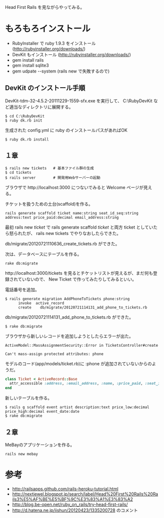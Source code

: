 ﻿
Head First Rails を見ながらやってみる。

# もろもろインストール

* RubyInstaller で ruby 1.9.3 をインストール (http://rubyinstaller.org/downloads/)
* DevKit もインストール (http://rubyinstaller.org/downloads/)
* gem install rails
* gem install sqlite3
* gem udpate --system (rails new で失敗するので)

## DevKit のインストール手順

DevKit-tdm-32-4.5.2-20111229-1559-sfx.exe を実行して、 C:\RubyDevKit など適当なディレクトリに展開する。

```
$ cd C:\RubyDevKit
$ ruby dk.rb init
```

生成された config.yml に ruby のインストールパスがあればOK

```
$ ruby dk.rb install
```

## １章

```
$ rails new tickets   # 基本ファイル群の生成
$ cd tickets
$ rails server        # 開発用Webサーバーの起動
```

ブラウザで http://localhost:3000 につないでみると Welcome ページが見える。

チケットを扱うための土台(scaffold)を作る。

```
rails generate scaffold ticket name:string seat_id_seq:string address:text price_paid:decimal email_address:string
```

最初 rails new *ticket* で rails generate scaffold *ticket* と両方 ticket としていたら怒られたが、 rails new tickets でやりなおしたらできた。

db/migrate/20120721110636_create_tickets.rb ができた。

次は、データベースにテーブルを作る。

```
rake db:migrate
```

http://localhost:3000/tickets を見るとチケットリストが見えるが、まだ何も登録されていないので、 New Ticket で作ってみたりしてみるといい。

電話番号を追加。

```
$ rails generate migration AddPhoneToTickets phone:string
      invoke  active_record
      create    db/migrate/20120721114131_add_phone_to_tickets.rb
```

db/migrate/20120721114131_add_phone_to_tickets.rb ができた。

```
$ rake db:migrate
```

ブラウザから新しいレコードを追加しようとしたらエラーが出た。

```
ActiveModel::MassAssignmentSecurity::Error in TicketsController#create

Can't mass-assign protected attributes: phone
```

モデルのコード(app/models/ticket.rb)に :phone が追加されていないからのようだ。

```ruby
class Ticket < ActiveRecord::Base
  attr_accessible :address, :email_address, :name, :price_paid, :seat_id_seq :phone
end
```

新しいテーブルを作る。

```
$ rails g scaffold event artist description:text price_low:decimal price_high:decimal event_date:date
$ rake db:migrate
```
## ２章

MeBayのアプリケーションを作る。

```
rails new mebay
```


# 参考
* http://railsapps.github.com/rails-heroku-tutorial.html
* http://nextjewel.blogspot.jp/search/label/Head%20First%20Rails%20Rails3%E5%AF%BE%E5%BF%9C%E3%83%A1%E3%83%A2
* http://blog.be-open.net/ruby_on_rails/try-head-first-rails/
* http://d.hatena.ne.jp/iishun/20120423/1335200728 のコメント
